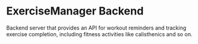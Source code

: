 # ExerciseManager Backend

Backend server that provides an API for workout reminders and tracking exercise completion, including fitness activities like calisthenics and so on. 
